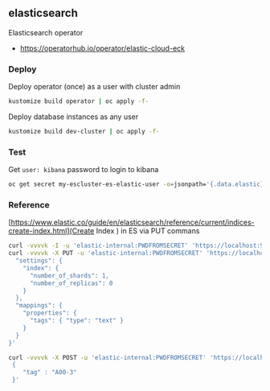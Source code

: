 ## elasticsearch

Elasticsearch operator

- https://operatorhub.io/operator/elastic-cloud-eck


### Deploy

Deploy operator (once) as a user with cluster admin
```bash
kustomize build operator | oc apply -f-
```

Deploy database instances as any user
```bash
kustomize build dev-cluster | oc apply -f-
```

### Test

Get `user: kibana` password to login to kibana 
```bash
oc get secret my-escluster-es-elastic-user -o=jsonpath='{.data.elastic}' | base64 --decode; echo
 ```


### Reference
[https://www.elastic.co/guide/en/elasticsearch/reference/current/indices-create-index.html](Create Index ) in ES via PUT commans

```bash
curl -vvvvk -I -u 'elastic-internal:PWDFROMSECRET' 'https://localhost:9200/curriki?pretty'
curl -vvvvk -X PUT -u 'elastic-internal:PWDFROMSECRET' 'https://localhost:9200/curriki' -H 'Content-Type: application/json' -d'{
  "settings": {
    "index": {
      "number_of_shards": 1,  
      "number_of_replicas": 0 
    }
  },
  "mappings": {
    "properties": {
      "tags": { "type": "text" }
    }
  }
}'

curl -vvvvk -X POST -u 'elastic-internal:PWDFROMSECRET' 'https://localhost:9200/curriki/tags' -H 'Content-Type: application/json' -d'
 {
    "tag" : "A00-3"
 }'
```